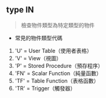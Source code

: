 ## type IN

> 檢查物件類型為特定類型的物件

- 常見的物件類型代碼 
1. 'U' = User Table（使用者表格）
2. 'V' = View（視圖）
3. 'P' = Stored Procedure（預存程序）
4. 'FN' = Scalar Function（純量函數）
5. 'TF' = Table Function（表格函數）
6. 'TR' = Trigger（觸發器）

```
```